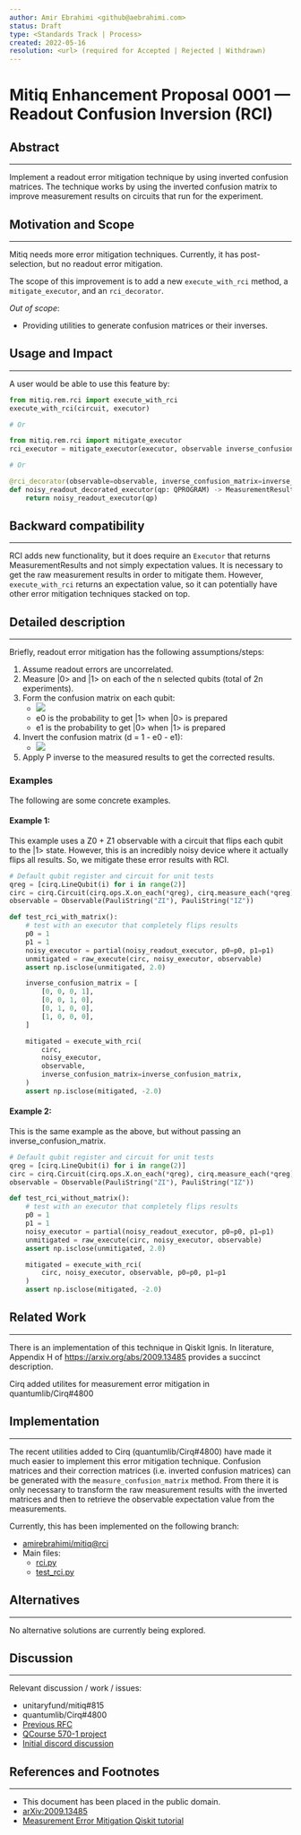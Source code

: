 ```yaml
---
author: Amir Ebrahimi <github@aebrahimi.com>
status: Draft
type: <Standards Track | Process>
created: 2022-05-16
resolution: <url> (required for Accepted | Rejected | Withdrawn)
---
```


# Mitiq Enhancement Proposal 0001 — Readout Confusion Inversion (RCI)

## Abstract
---

Implement a readout error mitigation technique by using inverted confusion matrices. The technique works by using the inverted confusion matrix to improve measurement results on circuits that run for the experiment.

## Motivation and Scope
---

Mitiq needs more error mitigation techniques. Currently, it has post-selection, but no readout error mitigation.

The scope of this improvement is to add a new `execute_with_rci` method, a `mitigate_executor`, and an `rci_decorator`.

_Out of scope_:
   - Providing utilities to generate confusion matrices or their inverses.

## Usage and Impact
---

A user would be able to use this feature by:

```python
from mitiq.rem.rci import execute_with_rci
execute_with_rci(circuit, executor)

# Or

from mitiq.rem.rci import mitigate_executor
rci_executor = mitigate_executor(executor, observable inverse_confusion_matrix=inverse_confusion_matrix)

# Or

@rci_decorator(observable=observable, inverse_confusion_matrix=inverse_confusion_matrix)
def noisy_readout_decorated_executor(qp: QPROGRAM) -> MeasurementResult:
    return noisy_readout_executor(qp)
```

## Backward compatibility
---

RCI adds new functionality, but it does require an `Executor` that returns MeasurementResults and not simply expectation values. It is necessary to get the raw measurement results in order to mitigate them. However, `execute_with_rci` returns an expectation value, so it can potentially have other error mitigation techniques stacked on top.

## Detailed description
---

Briefly, readout error mitigation has the following assumptions/steps:
1. Assume readout errors are uncorrelated.
1. Measure |0> and |1> on each of the n selected qubits (total of 2n experiments).
1. Form the confusion matrix on each qubit:
   - ![](https://latex.codecogs.com/png.image?%5Cinline%20%5Cdpi%7B110%7D%5Cbg%7Bwhite%7DP%20=%20%5Cbegin%7Bpmatrix%7D1%20-%20e_0%20&%20e_1%20%5C%5Ce_0%20&%201%20-%20e_1%20%5C%5C%5Cend%7Bpmatrix%7D)
   - e0 is the probability to get |1> when |0> is prepared
   - e1 is the probability to get |0> when |1> is prepared
1. Invert the confusion matrix (d = 1 - e0 - e1):
   - ![](https://latex.codecogs.com/png.image?%5Cinline%20%5Cdpi%7B110%7D%5Cbg%7Bwhite%7DP%5E%7B-1%7D%20=%20%5Cfrac%7B1%7D%7Bd%7D%5Cbegin%7Bpmatrix%7D1%20-%20e_1%20&%20-e_1%20%5C%5C-e_0%20&%201%20-%20e_0%20%5C%5C%5Cend%7Bpmatrix%7D)
1. Apply P inverse to the measured results to get the corrected results.

### Examples

The following are some concrete examples.

#### Example 1:

This example uses a Z0 + Z1 observable with a circuit that flips each qubit to the |1> state. However, this is an incredibly noisy device where it actually flips all results. So, we mitigate these error results with RCI.

```python
# Default qubit register and circuit for unit tests
qreg = [cirq.LineQubit(i) for i in range(2)]
circ = cirq.Circuit(cirq.ops.X.on_each(*qreg), cirq.measure_each(*qreg))
observable = Observable(PauliString("ZI"), PauliString("IZ"))

def test_rci_with_matrix():
    # test with an executor that completely flips results
    p0 = 1
    p1 = 1
    noisy_executor = partial(noisy_readout_executor, p0=p0, p1=p1)
    unmitigated = raw_execute(circ, noisy_executor, observable)
    assert np.isclose(unmitigated, 2.0)

    inverse_confusion_matrix = [
        [0, 0, 0, 1],
        [0, 0, 1, 0],
        [0, 1, 0, 0],
        [1, 0, 0, 0],
    ]

    mitigated = execute_with_rci(
        circ,
        noisy_executor,
        observable,
        inverse_confusion_matrix=inverse_confusion_matrix,
    )
    assert np.isclose(mitigated, -2.0)
```

#### Example 2:

This is the same example as the above, but without passing an inverse_confusion_matrix.

```python
# Default qubit register and circuit for unit tests
qreg = [cirq.LineQubit(i) for i in range(2)]
circ = cirq.Circuit(cirq.ops.X.on_each(*qreg), cirq.measure_each(*qreg))
observable = Observable(PauliString("ZI"), PauliString("IZ"))

def test_rci_without_matrix():
    # test with an executor that completely flips results
    p0 = 1
    p1 = 1
    noisy_executor = partial(noisy_readout_executor, p0=p0, p1=p1)
    unmitigated = raw_execute(circ, noisy_executor, observable)
    assert np.isclose(unmitigated, 2.0)

    mitigated = execute_with_rci(
        circ, noisy_executor, observable, p0=p0, p1=p1
    )
    assert np.isclose(mitigated, -2.0)
```

## Related Work
---

There is an implementation of this technique in Qiskit Ignis. In literature, Appendix H of https://arxiv.org/abs/2009.13485 provides a succinct description.

Cirq added utilites for measurement error mitigation in quantumlib/Cirq#4800

## Implementation
---

The recent utilities added to Cirq (quantumlib/Cirq#4800) have made it much easier to implement this error mitigation technique. Confusion matrices and their correction matrices (i.e. inverted confusion matrices) can be generated with the `measure_confusion_matrix` method. From there it is only necessary to transform the raw measurement results with the inverted matrices and then to retrieve the observable expectation value from the measurements.

Currently, this has been implemented on the following branch:
- [amirebrahimi/mitiq@rci](https://github.com/amirebrahimi/mitiq/tree/rci/)
- Main files:
   - [rci.py](https://github.com/amirebrahimi/mitiq/blob/rci/mitiq/rem/rci.py)
   - [test_rci.py](https://github.com/amirebrahimi/mitiq/blob/rci/mitiq/rem/tests/test_rci.py)


## Alternatives
---

No alternative solutions are currently being explored.

## Discussion
---

Relevant discussion / work / issues:

- unitaryfund/mitiq#815
- quantumlib/Cirq#4800
- [Previous RFC](https://docs.google.com/document/d/1Mb-OoojXBm0k8VTapNUkQQi4YQR5vsUvNJqmVgFpIns/edit?usp=sharing)
- [QCourse 570-1 project](https://gitlab.com/qworld/qeducation/qcourse570-1/-/issues/7)
- [Initial discord discussion](https://discord.com/channels/764231928676089909/773957956659052605/928775883886579762)



## References and Footnotes
---

- This document has been placed in the public domain.
- [arXiv:2009.13485](https://arxiv.org/abs/2009.13485)
- [Measurement Error Mitigation Qiskit tutorial](https://learn.qiskit.org/course/quantum-hardware/measurement-error-mitigation)